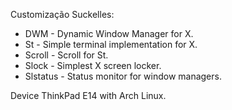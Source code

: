 Customização Suckelles:
- DWM - Dynamic Window Manager for X.
- St - Simple terminal implementation for X.
- Scroll - Scroll for St.
- Slock - Simplest X screen locker.
- Slstatus - Status monitor for window managers.

Device ThinkPad E14 with Arch Linux.
